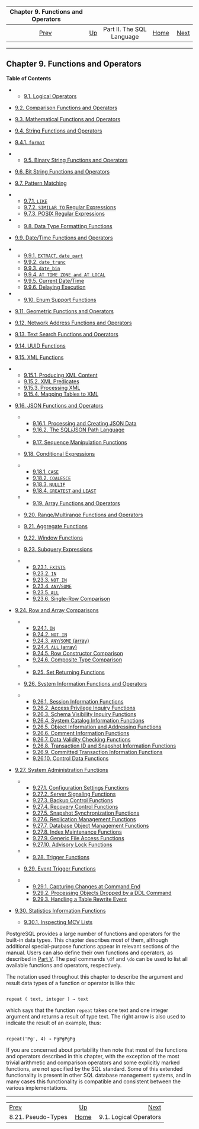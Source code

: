 

|         Chapter 9. Functions and Operators         |                                            |                           |                                                       |                                                          |
| :------------------------------------------------: | :----------------------------------------- | :-----------------------: | ----------------------------------------------------: | -------------------------------------------------------: |
| [Prev](datatype-pseudo.html "8.21. Pseudo-Types")  | [Up](sql.html "Part II. The SQL Language") | Part II. The SQL Language | [Home](index.html "PostgreSQL 17devel Documentation") |  [Next](functions-logical.html "9.1. Logical Operators") |

***

## Chapter 9. Functions and Operators

**Table of Contents**

  * *   [9.1. Logical Operators](functions-logical.html)
  * [9.2. Comparison Functions and Operators](functions-comparison.html)
  * [9.3. Mathematical Functions and Operators](functions-math.html)
  * [9.4. String Functions and Operators](functions-string.html)

    

  * [9.4.1. `format`](functions-string.html#FUNCTIONS-STRING-FORMAT)

  * *   [9.5. Binary String Functions and Operators](functions-binarystring.html)
  * [9.6. Bit String Functions and Operators](functions-bitstring.html)
  * [9.7. Pattern Matching](functions-matching.html)

    

  * *   [9.7.1. `LIKE`](functions-matching.html#FUNCTIONS-LIKE)
    * [9.7.2. `SIMILAR TO` Regular Expressions](functions-matching.html#FUNCTIONS-SIMILARTO-REGEXP)
    * [9.7.3. POSIX Regular Expressions](functions-matching.html#FUNCTIONS-POSIX-REGEXP)

  * *   [9.8. Data Type Formatting Functions](functions-formatting.html)
  * [9.9. Date/Time Functions and Operators](functions-datetime.html)

    

  * *   [9.9.1. `EXTRACT`, `date_part`](functions-datetime.html#FUNCTIONS-DATETIME-EXTRACT)
    * [9.9.2. `date_trunc`](functions-datetime.html#FUNCTIONS-DATETIME-TRUNC)
    * [9.9.3. `date_bin`](functions-datetime.html#FUNCTIONS-DATETIME-BIN)
    * [9.9.4. `AT TIME ZONE and AT LOCAL`](functions-datetime.html#FUNCTIONS-DATETIME-ZONECONVERT)
    * [9.9.5. Current Date/Time](functions-datetime.html#FUNCTIONS-DATETIME-CURRENT)
    * [9.9.6. Delaying Execution](functions-datetime.html#FUNCTIONS-DATETIME-DELAY)

  * *   [9.10. Enum Support Functions](functions-enum.html)
  * [9.11. Geometric Functions and Operators](functions-geometry.html)
  * [9.12. Network Address Functions and Operators](functions-net.html)
  * [9.13. Text Search Functions and Operators](functions-textsearch.html)
  * [9.14. UUID Functions](functions-uuid.html)
  * [9.15. XML Functions](functions-xml.html)

    

  * *   [9.15.1. Producing XML Content](functions-xml.html#FUNCTIONS-PRODUCING-XML)
    * [9.15.2. XML Predicates](functions-xml.html#FUNCTIONS-XML-PREDICATES)
    * [9.15.3. Processing XML](functions-xml.html#FUNCTIONS-XML-PROCESSING)
    * [9.15.4. Mapping Tables to XML](functions-xml.html#FUNCTIONS-XML-MAPPING)

* [9.16. JSON Functions and Operators](functions-json.html)

  * *   [9.16.1. Processing and Creating JSON Data](functions-json.html#FUNCTIONS-JSON-PROCESSING)
    * [9.16.2. The SQL/JSON Path Language](functions-json.html#FUNCTIONS-SQLJSON-PATH)

  * *   [9.17. Sequence Manipulation Functions](functions-sequence.html)
  * [9.18. Conditional Expressions](functions-conditional.html)

    

  * *   [9.18.1. `CASE`](functions-conditional.html#FUNCTIONS-CASE)
    * [9.18.2. `COALESCE`](functions-conditional.html#FUNCTIONS-COALESCE-NVL-IFNULL)
    * [9.18.3. `NULLIF`](functions-conditional.html#FUNCTIONS-NULLIF)
    * [9.18.4. `GREATEST` and `LEAST`](functions-conditional.html#FUNCTIONS-GREATEST-LEAST)

  * *   [9.19. Array Functions and Operators](functions-array.html)
  * [9.20. Range/Multirange Functions and Operators](functions-range.html)
  * [9.21. Aggregate Functions](functions-aggregate.html)
  * [9.22. Window Functions](functions-window.html)
  * [9.23. Subquery Expressions](functions-subquery.html)

    

  * *   [9.23.1. `EXISTS`](functions-subquery.html#FUNCTIONS-SUBQUERY-EXISTS)
    * [9.23.2. `IN`](functions-subquery.html#FUNCTIONS-SUBQUERY-IN)
    * [9.23.3. `NOT IN`](functions-subquery.html#FUNCTIONS-SUBQUERY-NOTIN)
    * [9.23.4. `ANY`/`SOME`](functions-subquery.html#FUNCTIONS-SUBQUERY-ANY-SOME)
    * [9.23.5. `ALL`](functions-subquery.html#FUNCTIONS-SUBQUERY-ALL)
    * [9.23.6. Single-Row Comparison](functions-subquery.html#FUNCTIONS-SUBQUERY-SINGLE-ROW-COMP)

* [9.24. Row and Array Comparisons](functions-comparisons.html)

  * *   [9.24.1. `IN`](functions-comparisons.html#FUNCTIONS-COMPARISONS-IN-SCALAR)
    * [9.24.2. `NOT IN`](functions-comparisons.html#FUNCTIONS-COMPARISONS-NOT-IN)
    * [9.24.3. `ANY`/`SOME` (array)](functions-comparisons.html#FUNCTIONS-COMPARISONS-ANY-SOME)
    * [9.24.4. `ALL` (array)](functions-comparisons.html#FUNCTIONS-COMPARISONS-ALL)
    * [9.24.5. Row Constructor Comparison](functions-comparisons.html#ROW-WISE-COMPARISON)
    * [9.24.6. Composite Type Comparison](functions-comparisons.html#COMPOSITE-TYPE-COMPARISON)

  * *   [9.25. Set Returning Functions](functions-srf.html)
  * [9.26. System Information Functions and Operators](functions-info.html)

    

  * *   [9.26.1. Session Information Functions](functions-info.html#FUNCTIONS-INFO-SESSION)
    * [9.26.2. Access Privilege Inquiry Functions](functions-info.html#FUNCTIONS-INFO-ACCESS)
    * [9.26.3. Schema Visibility Inquiry Functions](functions-info.html#FUNCTIONS-INFO-SCHEMA)
    * [9.26.4. System Catalog Information Functions](functions-info.html#FUNCTIONS-INFO-CATALOG)
    * [9.26.5. Object Information and Addressing Functions](functions-info.html#FUNCTIONS-INFO-OBJECT)
    * [9.26.6. Comment Information Functions](functions-info.html#FUNCTIONS-INFO-COMMENT)
    * [9.26.7. Data Validity Checking Functions](functions-info.html#FUNCTIONS-INFO-VALIDITY)
    * [9.26.8. Transaction ID and Snapshot Information Functions](functions-info.html#FUNCTIONS-INFO-SNAPSHOT)
    * [9.26.9. Committed Transaction Information Functions](functions-info.html#FUNCTIONS-INFO-COMMIT-TIMESTAMP)
    * [9.26.10. Control Data Functions](functions-info.html#FUNCTIONS-INFO-CONTROLDATA)

* [9.27. System Administration Functions](functions-admin.html)

  * *   [9.27.1. Configuration Settings Functions](functions-admin.html#FUNCTIONS-ADMIN-SET)
    * [9.27.2. Server Signaling Functions](functions-admin.html#FUNCTIONS-ADMIN-SIGNAL)
    * [9.27.3. Backup Control Functions](functions-admin.html#FUNCTIONS-ADMIN-BACKUP)
    * [9.27.4. Recovery Control Functions](functions-admin.html#FUNCTIONS-RECOVERY-CONTROL)
    * [9.27.5. Snapshot Synchronization Functions](functions-admin.html#FUNCTIONS-SNAPSHOT-SYNCHRONIZATION)
    * [9.27.6. Replication Management Functions](functions-admin.html#FUNCTIONS-REPLICATION)
    * [9.27.7. Database Object Management Functions](functions-admin.html#FUNCTIONS-ADMIN-DBOBJECT)
    * [9.27.8. Index Maintenance Functions](functions-admin.html#FUNCTIONS-ADMIN-INDEX)
    * [9.27.9. Generic File Access Functions](functions-admin.html#FUNCTIONS-ADMIN-GENFILE)
    * [9.27.10. Advisory Lock Functions](functions-admin.html#FUNCTIONS-ADVISORY-LOCKS)

  * *   [9.28. Trigger Functions](functions-trigger.html)
  * [9.29. Event Trigger Functions](functions-event-triggers.html)

    

  * *   [9.29.1. Capturing Changes at Command End](functions-event-triggers.html#PG-EVENT-TRIGGER-DDL-COMMAND-END-FUNCTIONS)
    * [9.29.2. Processing Objects Dropped by a DDL Command](functions-event-triggers.html#PG-EVENT-TRIGGER-SQL-DROP-FUNCTIONS)
    * [9.29.3. Handling a Table Rewrite Event](functions-event-triggers.html#PG-EVENT-TRIGGER-TABLE-REWRITE-FUNCTIONS)

* [9.30. Statistics Information Functions](functions-statistics.html)

  * [9.30.1. Inspecting MCV Lists](functions-statistics.html#FUNCTIONS-STATISTICS-MCV)

PostgreSQL provides a large number of functions and operators for the built-in data types. This chapter describes most of them, although additional special-purpose functions appear in relevant sections of the manual. Users can also define their own functions and operators, as described in [Part V](server-programming.html "Part V. Server Programming"). The psql commands `\df` and `\do` can be used to list all available functions and operators, respectively.

The notation used throughout this chapter to describe the argument and result data types of a function or operator is like this:

```

repeat ( text, integer ) → text
```

which says that the function `repeat` takes one text and one integer argument and returns a result of type text. The right arrow is also used to indicate the result of an example, thus:

```

repeat('Pg', 4) → PgPgPgPg
```

If you are concerned about portability then note that most of the functions and operators described in this chapter, with the exception of the most trivial arithmetic and comparison operators and some explicitly marked functions, are not specified by the SQL standard. Some of this extended functionality is present in other SQL database management systems, and in many cases this functionality is compatible and consistent between the various implementations.

***

|                                                    |                                                       |                                                          |
| :------------------------------------------------- | :---------------------------------------------------: | -------------------------------------------------------: |
| [Prev](datatype-pseudo.html "8.21. Pseudo-Types")  |       [Up](sql.html "Part II. The SQL Language")      |  [Next](functions-logical.html "9.1. Logical Operators") |
| 8.21. Pseudo-Types                                 | [Home](index.html "PostgreSQL 17devel Documentation") |                                   9.1. Logical Operators |
